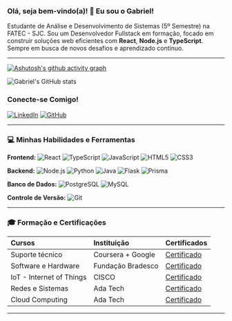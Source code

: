 ### Olá, seja bem-vindo(a)! 👋 Eu sou o Gabriel!

Estudante de Análise e Desenvolvimento de Sistemas (5º Semestre) na FATEC - SJC.
Sou um Desenvolvedor Fullstack em formação, focado em construir soluções web eficientes com **React**, **Node.js** e **TypeScript**. Sempre em busca de novos desafios e aprendizado contínuo.

---

[![Ashutosh's github activity graph](https://github-readme-activity-graph.vercel.app/graph?username=gabrielfelip&&theme=modern-lilac)](https://github.com/gabrielfelip/github-readme-activity-graph)

![Gabriel's GitHub stats](https://github-readme-stats.vercel.app/api?username=gabrielfelip&show_icons=true&theme=cobalt)

###  Conecte-se Comigo!

[![LinkedIn](https://img.shields.io/badge/LinkedIn-0077B5?style=for-the-badge&logo=linkedin&logoColor=white)](https://www.linkedin.com/in/gabriel-silva--cs/)
[![GitHub](https://img.shields.io/badge/GitHub-100000?style=for-the-badge&logo=github&logoColor=white)](https://github.com/gabrielfelip)


---

### 💻 Minhas Habilidades e Ferramentas

**Frontend:**
![React](https://img.shields.io/badge/React-20232A?style=for-the-badge&logo=react&logoColor=61DAFB)
![TypeScript](https://img.shields.io/badge/TypeScript-007ACC?style=for-the-badge&logo=typescript&logoColor=white)
![JavaScript](https://img.shields.io/badge/JavaScript-F7DF1E?style=for-the-badge&logo=javascript&logoColor=black)
![HTML5](https://img.shields.io/badge/HTML5-E34F26?style=for-the-badge&logo=html5&logoColor=white)
![CSS3](https://img.shields.io/badge/CSS3-1572B6?style=for-the-badge&logo=css3&logoColor=white)

**Backend:**
![Node.js](https://img.shields.io/badge/Node.js-43853D?style=for-the-badge&logo=node.js&logoColor=white)
![Python](https://img.shields.io/badge/Python-3776AB?style=for-the-badge&logo=python&logoColor=white)
![Java](https://img.shields.io/badge/Java-007396?style=for-the-badge&logo=java&logoColor=white)
![Flask](https://img.shields.io/badge/Flask-000000?style=for-the-badge&logo=flask&logoColor=white)
![Prisma](https://img.shields.io/badge/Prisma-3982CE?style=for-the-badge&logo=Prisma&logoColor=white)

**Banco de Dados:**
![PostgreSQL](https://img.shields.io/badge/PostgreSQL-316192?style=for-the-badge&logo=postgresql&logoColor=white)
![MySQL](https://img.shields.io/badge/MySQL-005C84?style=for-the-badge&logo=mysql&logoColor=white)

**Controle de Versão:**
![Git](https://img.shields.io/badge/Git-F05032?style=for-the-badge&logo=git&logoColor=white)

---

### 🎓 Formação e Certificações

| Cursos                   | Instituição       | Certificados                             |
| :----------------------- | :---------------- | :--------------------------------------- |
| Suporte técnico          | Coursera + Google | [Certificado](https://www.coursera.org/account/accomplishments/verify/CDJRXJDQN2GV) |
| Software e Hardware    | Fundação Bradesco   | [Certificado](https://drive.google.com/file/d/1MC_ZgoH9Bd9qscuIp14yriKKqY39T2cC/view?usp=sharing) |
| IoT - Internet of Things    | CISCO          | [Certificado](https://drive.google.com/file/d/1SJ8C2TEUw7IvG5t7THHg4hfusIwXsJUV/view?usp=sharing) |
| Redes e Sistemas    | Ada Tech               | [Certificado](https://drive.google.com/file/d/1oTdEAAyBQPHZX4C4I9YoSLSDRREfNGv3/view?usp=drive_link) |
| Cloud Computing    | Ada Tech               | [Certificado](https://drive.google.com/file/d/1dXaoCMI8tbdWzdtSlIElGOVRytAm9WgJ/view?usp=drive_link) |

---

<!-- ### 🌟 Alguns Projetos em Destaque

<!-- Lembre-se de fixar esses projetos no seu perfil GitHub! -->

<!-- -   **[Sistema RH](https://github.com/gabrielfelip/hr-system)**
    Um sistema completo de gerenciamento de recursos humanos desenvolvido com React e Node.js.
    ![React](https://img.shields.io/badge/React-20232A?style=for-the-badge&logo=react&logoColor=61DAFB) ![Node.js](https://img.shields.io/badge/Node.js-43853D?style=for-the-badge&logo=node.js&logoColor=white) ![TypeScript](https://img.shields.io/badge/TypeScript-007ACC?style=for-the-badge&logo=typescript&logoColor=white) ![Prisma](https://img.shields.io/badge/Prisma-3982CE?style=for-the-badge&logo=Prisma&logoColor=white)

-   **[Ctrl Shift Dev Plataforma SCRUM](https://github.com/gabrielfelip/Ctrl-Shift-Dev-Plataforma-SCRUM)**
    Projeto de aplicativo web para gerenciamento de projetos SCRUM.
    ![HTML5](https://img.shields.io/badge/HTML5-E34F26?style=for-the-badge&logo=html5&logoColor=white) ![CSS3](https://img.shields.io/badge/CSS3-1572B6?style=for-the-badge&logo=css3&logoColor=white) ![JavaScript](https://img.shields.io/badge/JavaScript-F7DF1E?style=for-the-badge&logo=javascript&logoColor=black)


---

### 🌱 O Que Estou Estudando Agora

Atualmente, estou me aprofundando em **Testes Automatizados** e **Docker** para melhorar a qualidade e a implantação de aplicações.

---

### 📈 Contribuições no GitHub -->
